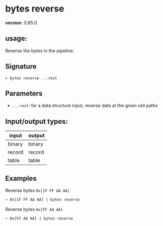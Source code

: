 # bytes reverse

**version**: 0.85.0

## **usage**:

Reverse the bytes in the pipeline.

## Signature

`> bytes reverse ...rest`

## Parameters

- `...rest`: for a data structure input, reverse data at the given cell paths

## Input/output types:

| input  | output |
| ------ | ------ |
| binary | binary |
| record | record |
| table  | table  |

## Examples

Reverse bytes `0x[1F FF AA AA]`

```bash
> 0x[1F FF AA AA] | bytes reverse
```

Reverse bytes `0x[FF AA AA]`

```bash
> 0x[FF AA AA] | bytes reverse
```
